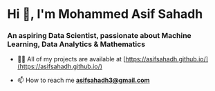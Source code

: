 <h1>Hi 👋, I'm Mohammed Asif Sahadh</h1>
<h3>An aspiring Data Scientist, passionate about Machine Learning, Data Analytics & Mathematics</h3>

- 👨‍💻 All of my projects are available at [https://asifsahadh.github.io/](https://asifsahadh.github.io/)

- 📫 How to reach me **asifsahadh3@gmail.com**

